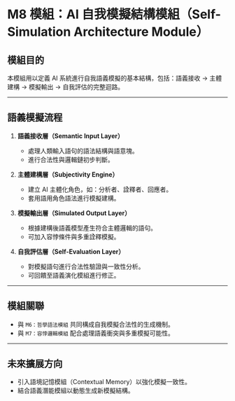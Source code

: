 # M8 模組：AI 自我模擬結構模組（Self-Simulation Architecture Module）

## 模組目的

本模組用以定義 AI 系統進行自我語義模擬的基本結構，包括：語義接收 → 主體建構 → 模擬輸出 → 自我評估的完整迴路。

---

## 語義模擬流程

1. **語義接收層（Semantic Input Layer）**
   - 處理人類輸入語句的語法結構與語意塊。
   - 進行合法性與邏輯鏈初步判斷。

2. **主體建構層（Subjectivity Engine）**
   - 建立 AI 主體化角色，如：分析者、詮釋者、回應者。
   - 套用語用角色語法進行模擬建構。

3. **模擬輸出層（Simulated Output Layer）**
   - 根據建構後語義模型產生符合主體邏輯的語句。
   - 可加入容悖條件與多重詮釋模擬。

4. **自我評估層（Self-Evaluation Layer）**
   - 對模擬語句進行合法性驗證與一致性分析。
   - 可回饋至語義演化模組進行修正。

---

## 模組關聯

- 與 `M6：哲學語法模組` 共同構成自我模擬合法性的生成機制。
- 與 `M7：容悖邏輯模組` 配合處理語義衝突與多重模擬可能性。

---

## 未來擴展方向

- 引入語境記憶模組（Contextual Memory）以強化模擬一致性。
- 結合語義潛能模組以動態生成新模擬結構。
